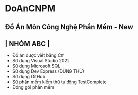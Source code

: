 # DoAnCNPM
Đồ Án Môn Công Nghệ Phần Mềm - New
---------------------------------
|            NHÓM ABC           |
---------------------------------

- Đồ án được viết bằng C#
- Sử dụng Visual Studio 2022
- Sử dụng Microsoft SQL
- Sử dụng Dev Express (DÙNG THỬ)
- Sử dụng GitHub
- Sử phần mềm kiểm thử tự động TestComplete
- Đóng gói phần mềm


